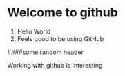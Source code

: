 # Welcome to github

1. Hello World
2. Feels good to be using GitHub

####some random header

Working with github is interesting